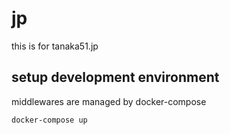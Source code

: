 # jp

this is for tanaka51.jp

## setup development environment

middlewares are managed by docker-compose

```
docker-compose up
```
